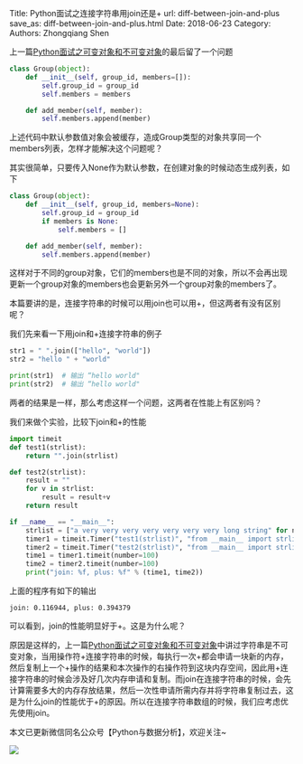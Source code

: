 Title: Python面试之连接字符串用join还是+
url: diff-between-join-and-plus
save_as: diff-between-join-and-plus.html
Date: 2018-06-23
Category:
Authors: Zhongqiang Shen

上一篇[Python面试之可变对象和不可变对象](https://zhuanlan.zhihu.com/p/35389687)的最后留了一个问题

```python
class Group(object):
    def __init__(self, group_id, members=[]):
        self.group_id = group_id
        self.members = members

    def add_member(self, member):
        self.members.append(member)

```

上述代码中默认参数值对象会被缓存，造成Group类型的对象共享同一个members列表，怎样才能解决这个问题呢？

其实很简单，只要传入None作为默认参数，在创建对象的时候动态生成列表，如下

```python
class Group(object):
    def __init__(self, group_id, members=None):
        self.group_id = group_id
        if members is None:
            self.members = []

    def add_member(self, member):
        self.members.append(member)

```

这样对于不同的group对象，它们的members也是不同的对象，所以不会再出现更新一个group对象的members也会更新另外一个group对象的members了。




本篇要讲的是，连接字符串的时候可以用join也可以用+，但这两者有没有区别呢？

我们先来看一下用join和+连接字符串的例子

```python
str1 = " ".join(["hello", "world"])
str2 = "hello " + "world"

print(str1)  # 输出 “hello world"
print(str2)  # 输出 “hello world"

```

两者的结果是一样，那么考虑这样一个问题，这两者在性能上有区别吗？




我们来做个实验，比较下join和+的性能

```python
import timeit
def test1(strlist):
    return "".join(strlist)

def test2(strlist):
    result = ""
    for v in strlist:
        result = result+v
    return result

if __name__ == "__main__":
    strlist = ["a very very very very very very very long string" for n in range(100000)]
    timer1 = timeit.Timer("test1(strlist)", "from __main__ import strlist, test1")
    timer2 = timeit.Timer("test2(strlist)", "from __main__ import strlist, test2")
    time1 = timer1.timeit(number=100)
    time2 = timer2.timeit(number=100)
    print("join: %f, plus: %f" % (time1, time2))

```

上面的程序有如下的输出

```text
join: 0.116944, plus: 0.394379

```

可以看到，join的性能明显好于+。这是为什么呢？

原因是这样的，上一篇[Python面试之可变对象和不可变对象](https://zhuanlan.zhihu.com/p/35389687)中讲过字符串是不可变对象，当用操作符+连接字符串的时候，每执行一次+都会申请一块新的内存，然后复制上一个+操作的结果和本次操作的右操作符到这块内存空间，因此用+连接字符串的时候会涉及好几次内存申请和复制。而join在连接字符串的时候，会先计算需要多大的内存存放结果，然后一次性申请所需内存并将字符串复制过去，这是为什么join的性能优于+的原因。所以在连接字符串数组的时候，我们应考虑优先使用join。




本文已更新微信同名公众号【Python与数据分析】，欢迎关注~

![]({static}/images/v2-e9b0b9b9584ccdd3ff4c96b7ecfd8a56_r.jpg)



